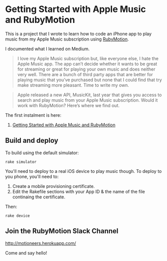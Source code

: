 # Getting Started with Apple Music and RubyMotion

This is a project that I wrote to learn how to code an iPhone app to play music
from my Apple Music subscription using [RubyMotion](http://www.rubymotion.com/).

I documented what I learned on Medium. 

> I love my Apple Music subscription but, like everyone else, I hate the Apple Music app. The app can’t decide whether it wants to be great for streaming or great for playing your own music and does neither very well. There are a bunch of third party apps that are better for playing music that you’ve purchased but none that I could find that try make streaming more pleasant. Time to write my own.

> Apple released a new API, MusicKit, last year that gives you access to search and play music from your Apple Music subscription. Would it work with RubyMotion? Here’s where we find out.

The first instalment is here:

 1. [Getting Started with Apple Music and RubyMotion](https://medium.com/@kevlaw/getting-started-with-apple-music-and-rubymotion-418310162ff2) 


## Build and deploy

To build using the default simulator:
 
    rake simulator

You'll need to deploy to a real iOS device to play music though. 
To deploy to you phone, you'll need to:

1. Create a mobile provisioning certificate.
2. Edit the Rakefile sections with your App ID & the name of the file continaing the certificate. 

Then:

    rake device


## Join the RubyMotion Slack Channel #

http://motioneers.herokuapp.com/

Come and say hello!

